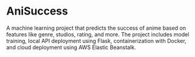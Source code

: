 # AniSuccess
A machine learning project that predicts the success of anime based on features like genre, studios, rating, and more. The project includes model training, local API deployment using Flask, containerization with Docker, and cloud deployment using AWS Elastic Beanstalk.

